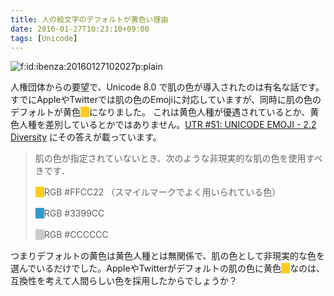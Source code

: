 ```yaml
---
title: 人の絵文字のデフォルトが黄色い理由
date: 2016-01-27T10:23:10+09:00
tags: [Unicode]
---
```


<span itemscope itemtype="http://schema.org/Photograph"><img src="/2016/01/27/20160127102027.png" alt="f:id:ibenza:20160127102027p:plain" title="f:id:ibenza:20160127102027p:plain" class="hatena-fotolife" itemprop="image"></span>

人権団体からの要望で、Unicode 8\.0 で肌の色が導入されたのは有名な話です。
すでにAppleやTwitterでは肌の色のEmojiに対応していますが、同時に肌の色のデフォルトが黄色<span style="background-color:#FFCC22">　</span>になりました。
これは黄色人種が優遇されているとか、黄色人種を差別しているとかではありません。[UTR \#51: UNICODE EMOJI \- 2\.2 Diversity](http://unicode.org/reports/tr51/#Diversity) にその答えが載っています。

> 肌の色が指定されていないとき、次のような非現実的な肌の色を使用すべきです．
> 
> <span style="background-color:#FFCC22">　</span>RGB \#FFCC22 （スマイルマークでよく用いられている色）
> 
> <span style="background-color:#3399CC">　</span>RGB \#3399CC
> 
> <span style="background-color:#CCCCCC">　</span>RGB \#CCCCCC
> 

つまりデフォルトの黄色は黄色人種とは無関係で、肌の色として非現実的な色を選んでいるだけでした。AppleやTwitterがデフォルトの肌の色に黄色<span style="background-color:#FFCC22">　</span>なのは、互換性を考えて人間らしい色を採用したからでしょうか？

